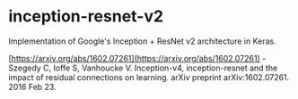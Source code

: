 # inception-resnet-v2

Implementation of Google's Inception + ResNet v2 architecture in Keras.

[https://arxiv.org/abs/1602.07261](https://arxiv.org/abs/1602.07261) - Szegedy C, Ioffe S, Vanhoucke V. Inception-v4, inception-resnet and the impact of residual connections on learning. arXiv preprint arXiv:1602.07261. 2016 Feb 23.
